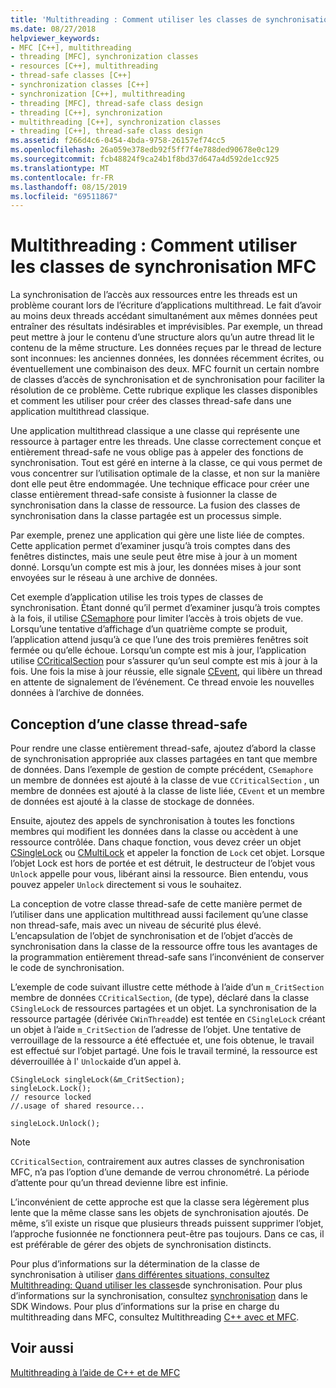 ```yaml
---
title: 'Multithreading : Comment utiliser les classes de synchronisation MFC'
ms.date: 08/27/2018
helpviewer_keywords:
- MFC [C++], multithreading
- threading [MFC], synchronization classes
- resources [C++], multithreading
- thread-safe classes [C++]
- synchronization classes [C++]
- synchronization [C++], multithreading
- threading [MFC], thread-safe class design
- threading [C++], synchronization
- multithreading [C++], synchronization classes
- threading [C++], thread-safe class design
ms.assetid: f266d4c6-0454-4bda-9758-26157ef74cc5
ms.openlocfilehash: 26a059e378edb92f5ff7f4e788ded90678e0c129
ms.sourcegitcommit: fcb48824f9ca24b1f8bd37d647a4d592de1cc925
ms.translationtype: MT
ms.contentlocale: fr-FR
ms.lasthandoff: 08/15/2019
ms.locfileid: "69511867"
---
```

# <a name="multithreading-how-to-use-the-mfc-synchronization-classes"></a>Multithreading : Comment utiliser les classes de synchronisation MFC

La synchronisation de l’accès aux ressources entre les threads est un problème courant lors de l’écriture d’applications multithread. Le fait d’avoir au moins deux threads accédant simultanément aux mêmes données peut entraîner des résultats indésirables et imprévisibles. Par exemple, un thread peut mettre à jour le contenu d’une structure alors qu’un autre thread lit le contenu de la même structure. Les données reçues par le thread de lecture sont inconnues: les anciennes données, les données récemment écrites, ou éventuellement une combinaison des deux. MFC fournit un certain nombre de classes d’accès de synchronisation et de synchronisation pour faciliter la résolution de ce problème. Cette rubrique explique les classes disponibles et comment les utiliser pour créer des classes thread-safe dans une application multithread classique.

Une application multithread classique a une classe qui représente une ressource à partager entre les threads. Une classe correctement conçue et entièrement thread-safe ne vous oblige pas à appeler des fonctions de synchronisation. Tout est géré en interne à la classe, ce qui vous permet de vous concentrer sur l’utilisation optimale de la classe, et non sur la manière dont elle peut être endommagée. Une technique efficace pour créer une classe entièrement thread-safe consiste à fusionner la classe de synchronisation dans la classe de ressource. La fusion des classes de synchronisation dans la classe partagée est un processus simple.

Par exemple, prenez une application qui gère une liste liée de comptes. Cette application permet d’examiner jusqu’à trois comptes dans des fenêtres distinctes, mais une seule peut être mise à jour à un moment donné. Lorsqu’un compte est mis à jour, les données mises à jour sont envoyées sur le réseau à une archive de données.

Cet exemple d’application utilise les trois types de classes de synchronisation. Étant donné qu’il permet d’examiner jusqu’à trois comptes à la fois, il utilise [CSemaphore](../mfc/reference/csemaphore-class.md) pour limiter l’accès à trois objets de vue. Lorsqu’une tentative d’affichage d’un quatrième compte se produit, l’application attend jusqu’à ce que l’une des trois premières fenêtres soit fermée ou qu’elle échoue. Lorsqu’un compte est mis à jour, l’application utilise [CCriticalSection](../mfc/reference/ccriticalsection-class.md) pour s’assurer qu’un seul compte est mis à jour à la fois. Une fois la mise à jour réussie, elle signale [CEvent](../mfc/reference/cevent-class.md), qui libère un thread en attente de signalement de l’événement. Ce thread envoie les nouvelles données à l’archive de données.

##  <a name="_mfc_designing_a_thread.2d.safe_class"></a>Conception d’une classe thread-safe

Pour rendre une classe entièrement thread-safe, ajoutez d’abord la classe de synchronisation appropriée aux classes partagées en tant que membre de données. Dans l’exemple de gestion de compte précédent, `CSemaphore` un membre de données est ajouté à la classe de vue `CCriticalSection` , un membre de données est ajouté à la classe de liste liée, `CEvent` et un membre de données est ajouté à la classe de stockage de données.

Ensuite, ajoutez des appels de synchronisation à toutes les fonctions membres qui modifient les données dans la classe ou accèdent à une ressource contrôlée. Dans chaque fonction, vous devez créer un objet [CSingleLock](../mfc/reference/csinglelock-class.md) ou [CMultiLock](../mfc/reference/cmultilock-class.md) et appeler la fonction de `Lock` cet objet. Lorsque l’objet Lock est hors de portée et est détruit, le destructeur de l’objet vous `Unlock` appelle pour vous, libérant ainsi la ressource. Bien entendu, vous pouvez appeler `Unlock` directement si vous le souhaitez.

La conception de votre classe thread-safe de cette manière permet de l’utiliser dans une application multithread aussi facilement qu’une classe non thread-safe, mais avec un niveau de sécurité plus élevé. L’encapsulation de l’objet de synchronisation et de l’objet d’accès de synchronisation dans la classe de la ressource offre tous les avantages de la programmation entièrement thread-safe sans l’inconvénient de conserver le code de synchronisation.

L’exemple de code suivant illustre cette méthode à l’aide d’un `m_CritSection` membre de données `CCriticalSection`, (de type), déclaré dans la classe `CSingleLock` de ressources partagées et un objet. La synchronisation de la ressource partagée (dérivée `CWinThread`de) est tentée en `CSingleLock` créant un objet à l’aide `m_CritSection` de l’adresse de l’objet. Une tentative de verrouillage de la ressource a été effectuée et, une fois obtenue, le travail est effectué sur l’objet partagé. Une fois le travail terminé, la ressource est déverrouillée à l' `Unlock`aide d’un appel à.

```
CSingleLock singleLock(&m_CritSection);
singleLock.Lock();
// resource locked
//.usage of shared resource...

singleLock.Unlock();
```

> [!NOTE]
> `CCriticalSection`, contrairement aux autres classes de synchronisation MFC, n’a pas l’option d’une demande de verrou chronométré. La période d’attente pour qu’un thread devienne libre est infinie.

L’inconvénient de cette approche est que la classe sera légèrement plus lente que la même classe sans les objets de synchronisation ajoutés. De même, s’il existe un risque que plusieurs threads puissent supprimer l’objet, l’approche fusionnée ne fonctionnera peut-être pas toujours. Dans ce cas, il est préférable de gérer des objets de synchronisation distincts.

Pour plus d’informations sur la détermination de la classe de synchronisation à utiliser [dans différentes situations, consultez Multithreading: Quand utiliser les classes](multithreading-when-to-use-the-synchronization-classes.md)de synchronisation. Pour plus d’informations sur la synchronisation, consultez [synchronisation](/windows/win32/Sync/synchronization) dans le SDK Windows. Pour plus d’informations sur la prise en charge du multithreading dans MFC, consultez Multithreading [ C++ avec et MFC](multithreading-with-cpp-and-mfc.md).

## <a name="see-also"></a>Voir aussi

[Multithreading à l’aide de C++ et de MFC](multithreading-with-cpp-and-mfc.md)
